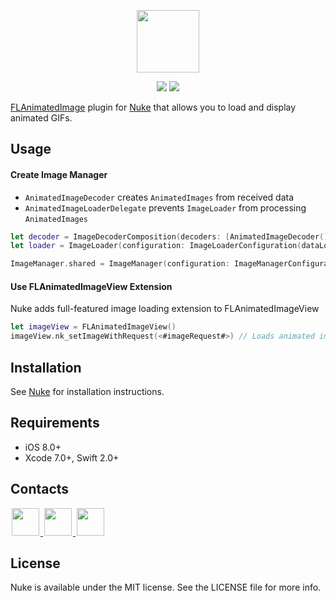 <p align="center"><img src="https://cloud.githubusercontent.com/assets/1567433/10440878/a7c6e468-714b-11e5-9b12-baef482c37c1.png" height="100"/>

<p align="center">
<a href="https://cocoapods.org"><img src="https://img.shields.io/cocoapods/v/Nuke-Alamofire-Plugin.svg"></a>
<a href="https://github.com/Carthage/Carthage"><img src="https://img.shields.io/badge/Carthage-compatible-4BC51D.svg?style=flat"></a>
</p>

[FLAnimatedImage](https://github.com/Flipboard/FLAnimatedImage) plugin for [Nuke](https://github.com/kean/Nuke) that allows you to load and display animated GIFs.

## Usage

#### Create Image Manager

- `AnimatedImageDecoder` creates `AnimatedImages` from received data
- `AnimatedImageLoaderDelegate` prevents `ImageLoader` from processing `AnimatedImages`

```swift
let decoder = ImageDecoderComposition(decoders: [AnimatedImageDecoder(), ImageDecoder()])
let loader = ImageLoader(configuration: ImageLoaderConfiguration(dataLoader: <#dataLoader#>, decoder: decoder), delegate: AnimatedImageLoaderDelegate())

ImageManager.shared = ImageManager(configuration: ImageManagerConfiguration(loader: loader))
```

#### Use FLAnimatedImageView Extension

Nuke adds full-featured image loading extension to FLAnimatedImageView
```swift
let imageView = FLAnimatedImageView()
imageView.nk_setImageWithRequest(<#imageRequest#>) // Loads animated image and starts playback
```

## Installation

See [Nuke](https://github.com/kean/Nuke) for installation instructions.

## Requirements
- iOS 8.0+
- Xcode 7.0+, Swift 2.0+

## Contacts

<a href="https://github.com/kean">
<img src="https://cloud.githubusercontent.com/assets/1567433/6521218/9c7e2502-c378-11e4-9431-c7255cf39577.png" height="44" hspace="2"/>
</a>
<a href="https://twitter.com/a_grebenyuk">
<img src="https://cloud.githubusercontent.com/assets/1567433/6521243/fb085da4-c378-11e4-973e-1eeeac4b5ba5.png" height="44" hspace="2"/>
</a>
<a href="https://www.linkedin.com/pub/alexander-grebenyuk/83/b43/3a0">
<img src="https://cloud.githubusercontent.com/assets/1567433/6521256/20247bc2-c379-11e4-8e9e-417123debb8c.png" height="44" hspace="2"/>
</a>

## License

Nuke is available under the MIT license. See the LICENSE file for more info.
